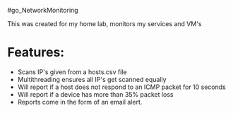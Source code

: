 #go_NetworkMonitoring

This was created for my home lab, monitors my services and VM's

<h1>Features:</h1>
<ul>
    <li>Scans IP's given from a hosts.csv file</li>
    <li>Multithreading ensures all IP's get scanned equally</li>
    <li>Will report if a host does not respond to an ICMP packet for 10 seconds</li>
    <li>Will report if a device has more than 35% packet loss</li>
    <li>Reports come in the form of an email alert.</li>
</ul>